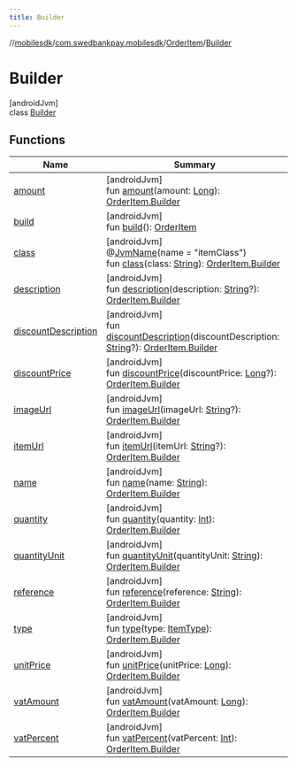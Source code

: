 ```yaml
---
title: Builder
---
```

//[mobilesdk](../../../../index.html)/[com.swedbankpay.mobilesdk](../../index.html)/[OrderItem](../index.html)/[Builder](index.html)



# Builder



[androidJvm]\
class [Builder](index.html)



## Functions


| Name | Summary |
|---|---|
| [amount](amount.html) | [androidJvm]<br>fun [amount](amount.html)(amount: [Long](https://kotlinlang.org/api/latest/jvm/stdlib/kotlin/-long/index.html)): [OrderItem.Builder](index.html) |
| [build](build.html) | [androidJvm]<br>fun [build](build.html)(): [OrderItem](../index.html) |
| [class](class.html) | [androidJvm]<br>@[JvmName](https://kotlinlang.org/api/latest/jvm/stdlib/kotlin.jvm/-jvm-name/index.html)(name = "itemClass")<br>fun [class](class.html)(class: [String](https://kotlinlang.org/api/latest/jvm/stdlib/kotlin/-string/index.html)): [OrderItem.Builder](index.html) |
| [description](description.html) | [androidJvm]<br>fun [description](description.html)(description: [String](https://kotlinlang.org/api/latest/jvm/stdlib/kotlin/-string/index.html)?): [OrderItem.Builder](index.html) |
| [discountDescription](discount-description.html) | [androidJvm]<br>fun [discountDescription](discount-description.html)(discountDescription: [String](https://kotlinlang.org/api/latest/jvm/stdlib/kotlin/-string/index.html)?): [OrderItem.Builder](index.html) |
| [discountPrice](discount-price.html) | [androidJvm]<br>fun [discountPrice](discount-price.html)(discountPrice: [Long](https://kotlinlang.org/api/latest/jvm/stdlib/kotlin/-long/index.html)?): [OrderItem.Builder](index.html) |
| [imageUrl](image-url.html) | [androidJvm]<br>fun [imageUrl](image-url.html)(imageUrl: [String](https://kotlinlang.org/api/latest/jvm/stdlib/kotlin/-string/index.html)?): [OrderItem.Builder](index.html) |
| [itemUrl](item-url.html) | [androidJvm]<br>fun [itemUrl](item-url.html)(itemUrl: [String](https://kotlinlang.org/api/latest/jvm/stdlib/kotlin/-string/index.html)?): [OrderItem.Builder](index.html) |
| [name](name.html) | [androidJvm]<br>fun [name](name.html)(name: [String](https://kotlinlang.org/api/latest/jvm/stdlib/kotlin/-string/index.html)): [OrderItem.Builder](index.html) |
| [quantity](quantity.html) | [androidJvm]<br>fun [quantity](quantity.html)(quantity: [Int](https://kotlinlang.org/api/latest/jvm/stdlib/kotlin/-int/index.html)): [OrderItem.Builder](index.html) |
| [quantityUnit](quantity-unit.html) | [androidJvm]<br>fun [quantityUnit](quantity-unit.html)(quantityUnit: [String](https://kotlinlang.org/api/latest/jvm/stdlib/kotlin/-string/index.html)): [OrderItem.Builder](index.html) |
| [reference](reference.html) | [androidJvm]<br>fun [reference](reference.html)(reference: [String](https://kotlinlang.org/api/latest/jvm/stdlib/kotlin/-string/index.html)): [OrderItem.Builder](index.html) |
| [type](type.html) | [androidJvm]<br>fun [type](type.html)(type: [ItemType](../../-item-type/index.html)): [OrderItem.Builder](index.html) |
| [unitPrice](unit-price.html) | [androidJvm]<br>fun [unitPrice](unit-price.html)(unitPrice: [Long](https://kotlinlang.org/api/latest/jvm/stdlib/kotlin/-long/index.html)): [OrderItem.Builder](index.html) |
| [vatAmount](vat-amount.html) | [androidJvm]<br>fun [vatAmount](vat-amount.html)(vatAmount: [Long](https://kotlinlang.org/api/latest/jvm/stdlib/kotlin/-long/index.html)): [OrderItem.Builder](index.html) |
| [vatPercent](vat-percent.html) | [androidJvm]<br>fun [vatPercent](vat-percent.html)(vatPercent: [Int](https://kotlinlang.org/api/latest/jvm/stdlib/kotlin/-int/index.html)): [OrderItem.Builder](index.html) |

